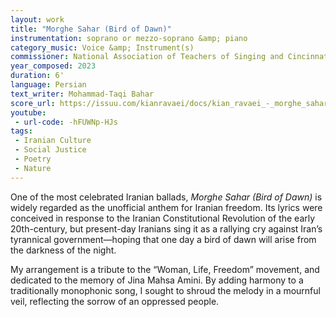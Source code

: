 ```yaml
---
layout: work
title: "Morghe Sahar (Bird of Dawn)"
instrumentation: soprano or mezzo-soprano &amp; piano
category_music: Voice &amp; Instrument(s)
commissioner: National Association of Teachers of Singing and Cincinnati Song Initiative
year_composed: 2023
duration: 6'
language: Persian
text_writer: Mohammad-Taqi Bahar
score_url: https://issuu.com/kianravaei/docs/kian_ravaei_-_morghe_sahar_-_ed_2
youtube:
 - url-code: -hFUWNp-HJs
tags:
 - Iranian Culture
 - Social Justice
 - Poetry
 - Nature
---
```


One of the most celebrated Iranian ballads, _Morghe Sahar (Bird of Dawn)_ is widely regarded as the unofficial anthem for Iranian freedom. Its lyrics were conceived in response to the Iranian Constitutional Revolution of the early 20th-century, but present-day Iranians sing it as a rallying cry against Iran’s tyrannical government—hoping that one day a bird of dawn will arise from the darkness of the night.

My arrangement is a tribute to the “Woman, Life, Freedom” movement, and dedicated to the memory of Jina Mahsa Amini. By adding harmony to a traditionally monophonic song, I sought to shroud the melody in a mournful veil, reflecting the sorrow of an oppressed people.